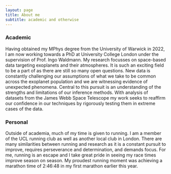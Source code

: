 ```yaml
---
layout: page
title: About me
subtitle: academic and otherwise
---
```


### Academic

Having obtained my MPhys degree from the University of Warwick in 2022, I am now working towards a PhD at University College London under the supervision of Prof. Ingo Waldmann. My research focusses on space-based data targeting exoplanets and their atmospheres. It is such an exciting field to be a part of as there are still so many open questions. New data is constantly challenging our assumptions of what we take to be common across the exoplanet population and we are witnessing evidence of unexpected phenomena. Central to this pursuit is an understanding of the strengths and limitations of our inference methods. With analysis of datasets from the James Webb Space Telescope my work seeks to reaffirm our confidence in our techniques by rigorously testing them in extreme cases of the data. 

### Personal

Outside of academia, much of my time is given to running. I am a member of the UCL running club as well as another local club in London. There are many similarities between running and research as it is a constant pursuit to improve, requires perseverance and determination, and demands focus. For me, running is an escape and I take great pride in seeing my race times improve season on season. My proudest running moment was achieving a marathon time of 2:46:48 in my first marathon earlier this year. 
